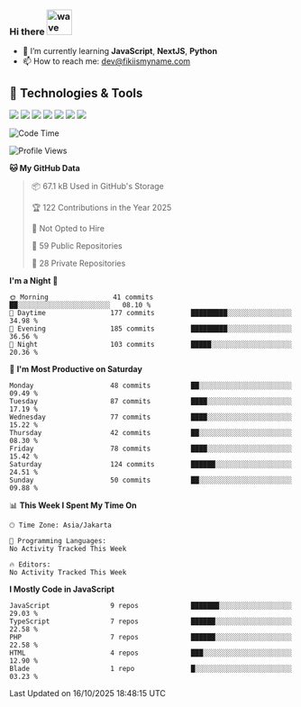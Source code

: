 ### Hi there <img src="https://i.ibb.co/q0Hx1KK/wave.gif" alt="wave" width="45px">

- 🌱 I’m currently learning **JavaScript**, **NextJS**, **Python**
- 📫 How to reach me: dev@fikiismyname.com

## 🔧 Technologies & Tools

![](https://img.shields.io/badge/OS-Linux-informational?style=flat&logo=linux&logoColor=white&color=2bbc8a)
![](https://img.shields.io/badge/OS-Windows-informational?style=flat&logo=windows&logoColor=white&color=2bbc8a)
![](https://img.shields.io/badge/OS-Android-informational?style=flat&logo=android&logoColor=white&color=2bbc8a)
![](https://img.shields.io/badge/Code-JavaScript-informational?style=flat&logo=javascript&logoColor=white&color=2bbc8a)
![](https://img.shields.io/badge/Code-Python-informational?style=flat&logo=python&logoColor=white&color=2bbc8a)
![](https://img.shields.io/badge/Code-Next-informational?style=flat&logo=next.js&logoColor=white&color=2bbc8a)
![](https://img.shields.io/badge/Shell-Bash-informational?style=flat&logo=gnu-bash&logoColor=white&color=2bbc8a)

<!--START_SECTION:waka-->
![Code Time](http://img.shields.io/badge/Code%20Time-129%20hrs%2053%20mins-blue)

![Profile Views](http://img.shields.io/badge/Profile%20Views-0-blue)

**🐱 My GitHub Data** 

> 📦 67.1 kB Used in GitHub's Storage 
 > 
> 🏆 122 Contributions in the Year 2025
 > 
> 🚫 Not Opted to Hire
 > 
> 📜 59 Public Repositories 
 > 
> 🔑 28 Private Repositories 
 > 
**I'm a Night 🦉** 

```text
🌞 Morning                41 commits          ██░░░░░░░░░░░░░░░░░░░░░░░   08.10 % 
🌆 Daytime                177 commits         █████████░░░░░░░░░░░░░░░░   34.98 % 
🌃 Evening                185 commits         █████████░░░░░░░░░░░░░░░░   36.56 % 
🌙 Night                  103 commits         █████░░░░░░░░░░░░░░░░░░░░   20.36 % 
```
📅 **I'm Most Productive on Saturday** 

```text
Monday                   48 commits          ██░░░░░░░░░░░░░░░░░░░░░░░   09.49 % 
Tuesday                  87 commits          ████░░░░░░░░░░░░░░░░░░░░░   17.19 % 
Wednesday                77 commits          ████░░░░░░░░░░░░░░░░░░░░░   15.22 % 
Thursday                 42 commits          ██░░░░░░░░░░░░░░░░░░░░░░░   08.30 % 
Friday                   78 commits          ████░░░░░░░░░░░░░░░░░░░░░   15.42 % 
Saturday                 124 commits         ██████░░░░░░░░░░░░░░░░░░░   24.51 % 
Sunday                   50 commits          ██░░░░░░░░░░░░░░░░░░░░░░░   09.88 % 
```


📊 **This Week I Spent My Time On** 

```text
🕑︎ Time Zone: Asia/Jakarta

💬 Programming Languages: 
No Activity Tracked This Week

🔥 Editors: 
No Activity Tracked This Week
```

**I Mostly Code in JavaScript** 

```text
JavaScript               9 repos             ███████░░░░░░░░░░░░░░░░░░   29.03 % 
TypeScript               7 repos             ██████░░░░░░░░░░░░░░░░░░░   22.58 % 
PHP                      7 repos             ██████░░░░░░░░░░░░░░░░░░░   22.58 % 
HTML                     4 repos             ███░░░░░░░░░░░░░░░░░░░░░░   12.90 % 
Blade                    1 repo              █░░░░░░░░░░░░░░░░░░░░░░░░   03.23 % 
```




 Last Updated on 16/10/2025 18:48:15 UTC
<!--END_SECTION:waka-->
